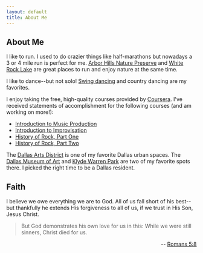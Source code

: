 ```yaml
---
layout: default
title: About Me
---
```


## About Me

I like to run. I used to do crazier things like half-marathons
but nowadays a 3 or 4 mile run is perfect for me. [Arbor Hills Nature Preserve](http://www.plano.gov/facilities.aspx?page=detail&rid=20) and [White Rock Lake](http://www.whiterocklake.org/) are great places to run and enjoy nature at the same time.

I like to dance--but not solo! [Swing dancing](http://www.dsds.org)
and country dancing are my favorites.

I enjoy taking the free, high-quality courses provided by [Coursera](http://www.coursera.org). I've received statements of accomplishment for the following courses (and am working on more!):

*   [Introduction to Music Production](https://www.coursera.org/course/musicproduction)
*   [Introduction to Improvisation](https://www.coursera.org/course/improvisation)
*   [History of Rock, Part One](https://www.coursera.org/course/historyofrock1)
*   [History of Rock, Part Two](https://www.coursera.org/course/historyofrock2)

The [Dallas Arts District](http://www.thedallasartsdistrict.org/) is one of my favorite Dallas urban spaces. The [Dallas Museum of Art](http://www.dallasmuseumofart.org/) and [Klyde Warren Park](http://www.klydewarrenpark.org/) are two of my favorite spots there. I picked the right time to be a Dallas resident.

## Faith

I believe we owe everything we are to God. All of us fall short
of his best--but thankfully he extends His forgiveness to all of us,
if we trust in His Son, Jesus Christ.

> But God demonstrates his own love for us in this:
> While we were still sinners, Christ died for us.

<p style="text-align:right" >--
<a href='http://www.biblegateway.com/passage/?search=romans%205:8&amp;version=NIV'>Romans 5:8</a>
</p>
